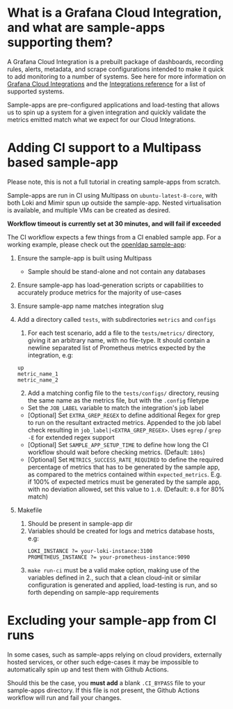 # What is a Grafana Cloud Integration, and what are sample-apps supporting them?
A Grafana Cloud Integration is a prebuilt package of dashboards, recording rules, alerts, metadata, and scrape configurations intended to make it quick to add monitoring to a number of systems. See here for more information on [Grafana Cloud Integrations](https://grafana.com/docs/grafana-cloud/what-are/integrations/) and the [Integrations reference](https://grafana.com/docs/grafana-cloud/monitor-infrastructure/integrations/integration-reference/) for a list of supported systems.

Sample-apps are pre-configured applications and load-testing that allows us to spin up a system for a given integration and quickly validate the metrics emitted match what we expect for our Cloud Integrations.

# Adding CI support to a Multipass based sample-app
Please note, this is not a full tutorial in creating sample-apps from scratch.

Sample-apps are run in CI using Multipass on `ubuntu-latest-8-core`, with both Loki and Mimir spun up outside the sample-app. Nested virtualisation is available, and multiple VMs can be created as desired.

**Workflow timeout is currently set at 30 minutes, and will fail if exceeded**

The CI workflow expects a few things from a CI enabled sample app. For a working example, please check out the [openldap sample-app](/sample-apps/openldap/):

1. Ensure the sample-app is built using Multipass
   - Sample should be stand-alone and not contain any databases
1. Ensure sample-app has load-generation scripts or capabilities to accurately produce metrics for the majority of use-cases
1. Ensure sample-app name matches integration slug
1. Add a directory called `tests`, with subdirectories `metrics` and `configs`
    1. For each test scenario, add a file to the `tests/metrics/` directory, giving it an arbitrary name, with no file-type. It should contain a newline separated list of Prometheus metrics expected by the integration, e.g:
    ```
    up
    metric_name_1
    metric_name_2
    ```

    2. Add a matching config file to the `tests/configs/` directory, reusing the same name as the metrics file, but with the `.config` filetype
    - Set the `JOB_LABEL` variable to match the integration's job label
    - [Optional] Set `EXTRA_GREP_REGEX` to define additional Regex for grep to run on the resultant extracted metrics. Appended to the job label check resulting in `job_label|<EXTRA_GREP_REGEX>`. Uses `egrep` / `grep -E` for extended regex support
    - [Optional] Set `SAMPLE_APP_SETUP_TIME` to define how long the CI workflow should wait before checking metrics. (Default: `180s`)
    - [Optional] Set `METRICS_SUCCESS_RATE_REQUIRED` to define the required percentage of metrics that has to be generated by the sample app, as compared to the metrics contained within `expected_metrics`. E.g. if 100% of expected metrics must be generated by the sample app, with no deviation allowed, set this value to `1.0`. (Default: `0.8` for 80% match)
1. Makefile
    1. Should be present in sample-app dir
    1. Variables should be created for logs and metrics database hosts, e.g: 
        ```
        LOKI_INSTANCE ?= your-loki-instance:3100
        PROMETHEUS_INSTANCE ?= your-prometheus-instance:9090
        ```
    1. `make run-ci` must be a valid make option, making use of the variables defined in 2., such that a clean cloud-init or similar configuration is generated and applied, load-testing is run, and so forth depending on sample-app requirements

# Excluding your sample-app from CI runs
In some cases, such as sample-apps relying on cloud providers, externally hosted services, or other such edge-cases it may be impossible to automatically spin up and test them with Github Actions.

Should this be the case, you **must add** a blank `.CI_BYPASS` file to your sample-apps directory. If this file is not present, the Github Actions workflow will run and fail your changes.